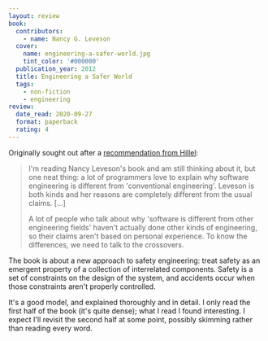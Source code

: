 ```yaml
---
layout: review
book:
  contributors:
    - name: Nancy G. Leveson
  cover:
    name: engineering-a-safer-world.jpg
    tint_color: '#000000'
  publication_year: 2012
  title: Engineering a Safer World
  tags:
    - non-fiction
    - engineering
review:
  date_read: 2020-09-27
  format: paperback
  rating: 4
---
```


Originally sought out after a [recommendation from Hillel](https://twitter.com/Hillelogram/status/1017788075555065858):

> I'm reading Nancy Leveson's book and am still thinking about it, but one neat thing: a lot of programmers love to explain why software engineering is different from 'conventional engineering'. Leveson is both kinds and her reasons are completely different from the usual claims. […]
>
> A lot of people who talk about why 'software is different from other engineering fields' haven't actually done other kinds of engineering, so their claims aren't based on personal experience. To know the differences, we need to talk to the crossovers.

The book is about a new approach to safety engineering: treat safety as an emergent property of a collection of interrelated components.
Safety is a set of constraints on the design of the system, and accidents occur when those constraints aren't properly controlled.

It's a good model, and explained thoroughly and in detail.
I only read the first half of the book (it's quite dense); what I read I found interesting.
I expect I'll revisit the second half at some point, possibly skimming rather than reading every word.
